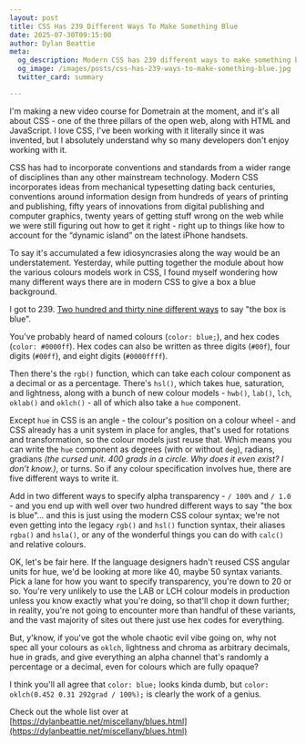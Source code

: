 ```yaml
---
layout: post
title: CSS Has 239 Different Ways To Make Something Blue
date: 2025-07-30T09:15:00
author: Dylan Beattie
meta:
  og_description: Modern CSS has 239 different ways to make something blue. No, really.
  og_image: /images/posts/css-has-239-ways-to-make-something-blue.jpg
  twitter_card: summary

---
```

I'm making a new video course for Dometrain at the moment, and it's all about CSS - one of the three pillars of the open web, along with HTML and JavaScript. I love CSS, I've been working with it literally since it was invented, but I absolutely understand why so many developers don't enjoy working with it.

CSS has had to incorporate conventions and standards from a wider range of disciplines than any other mainstream technology. Modern CSS incorporates ideas from mechanical typesetting dating back centuries, conventions around information design from hundreds of years of printing and publishing, fifty years of innovations from digital publishing and computer graphics, twenty years of getting stuff wrong on the web while we were still figuring out how to get it right - right up to things like how to account for the “dynamic island” on the latest iPhone handsets.

To say it's accumulated a few idiosyncrasies along the way would be an understatement. Yesterday, while putting together the module about how the various colours models work in CSS, I found myself wondering how many  different ways there are in modern CSS to give a box a blue background.

I got to 239. [Two hundred and thirty nine different ways](https://dylanbeattie.net/miscellany/blues.html) to say "the box is blue".

You've probably heard of named colours (`color: blue;`), and hex codes (`color: #0000ff`). Hex codes can also be written as three digits (`#00f`), four digits (`#00ff`), and eight digits (`#0000ffff`).

Then there's the `rgb()` function, which can take each colour component as a decimal or as a percentage. There's `hsl()`, which takes hue, saturation, and lightness, along with a bunch of new colour models - `hwb()`, `lab()`, `lch`, `oklab()` and `oklch()` - all of which also take a `hue` component.

Except `hue` in CSS is an angle - the colour's position on a colour wheel - and CSS already has a unit system in place for angles, that's used for rotations and transformation, so the colour models just reuse that. Which means you can write the `hue` component as degrees (with or without `deg`),  radians, gradians _(the cursed unit. 400 grads in a circle. Why does it even exist? I don’t know.)_, or turns. So if any colour specification involves hue, there are five different ways to write it.

Add in two different ways to specify alpha transparency - `/ 100%` and `/ 1.0` - and  you end up with well over two hundred different ways to say "the box is blue"... and this is just using the modern CSS colour syntax; we're not even getting into the legacy `rgb()` and `hsl()` function syntax, their aliases `rgba()` and `hsla()`, or any of the wonderful things you can do with `calc()` and relative colours.

OK, let's be fair here. If the language designers hadn't reused CSS angular units for hue, we'd be 
looking at more like 40, maybe 50 syntax variants. Pick a lane for how you want to specify transparency, you're down to 20 or so. You're very unlikely to use the LAB or LCH colour models in production unless you know exactly what you're doing, so that'll chop it down further; in reality, you're not going to encounter more than handful of these variants, and the vast majority of sites out there just use hex codes for everything.

But, y'know, if you've got the whole chaotic evil vibe going on, why not spec all your colours as `oklch`, lightness and chroma as arbitrary decimals, hue in grads, and give everything an alpha channel
that's randomly a percentage or a decimal, even for colours which are fully opaque?

I think you'll all agree that `color: blue;` looks kinda dumb, but `color: oklch(0.452 0.31 292grad / 100%);` is clearly the work of a genius.

Check out the whole list over at [https://dylanbeattie.net/miscellany/blues.html](https://dylanbeattie.net/miscellany/blues.html)
